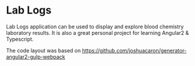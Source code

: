 Lab Logs
=========

Lab Logs application can be used to display and explore blood chemistry laboratory results. It is also a great personal
project for learning Angular2 & Typescript.

The code layout was based on https://github.com/joshuacaron/generator-angular2-gulp-webpack